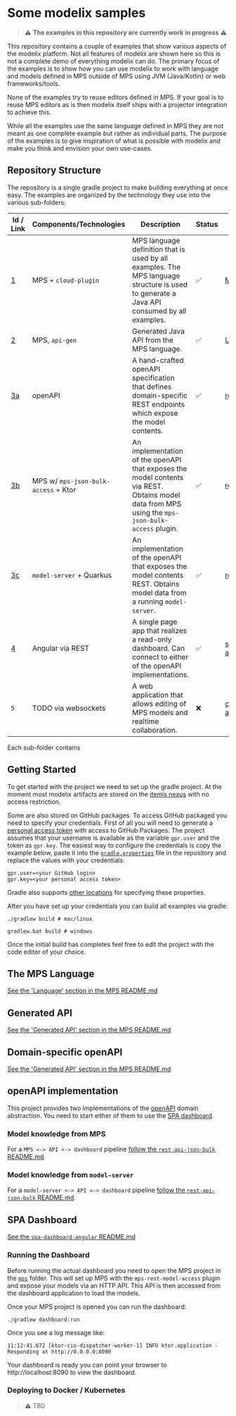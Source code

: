 # Some modelix samples

>  ⚠️ **The examples in this repository are currently work in progress** ⚠️

This repository contains a couple of examples that show various aspects of the modelix platform.
Not all features of modelix are shown here so this is not a complete demo of everything modelix can do.
The primary focus of the examples is to show how you can use modelix to work with language and models defined in
MPS outside of MPS using JVM (Java/Kotlin) or web frameworks/tools.

None of the examples try to reuse editors defined in MPS.
If your goal is to reuse MPS editors as is then modelix itself ships with a projector integration to achieve this.

While all the examples use the same language defined in MPS they are not meant as one complete example
but rather as individual parts. The purpose of the examples is to give inspiration of what is possible with modelix
and make you think and envision your own use-cases.

## Repository Structure

The repository is a single gradle project to make building everything at once easy. The examples are organized by the technology they use into the various sub-folders:

| Id / Link                             | Components/Technologies              | Description                                                                                                                                     | Status | Folder                                                           |
|---------------------------------------|--------------------------------------|-------------------------------------------------------------------------------------------------------------------------------------------------|--------|------------------------------------------------------------------|
| [1](mps/README.md#language)           | MPS + `cloud-plugin`                 | MPS language definition that is used by all examples. The MPS language structure is used to generate a Java API consumed by all examples.       | ✅      | [MPS](mps)                                                       |
| [2](mps/README.md#generated-api)      | MPS, `api-gen`                       | Generated Java API from the MPS language.                                                                                                       | ✅      | [University.Schedule.api](mps/solutions/University.Schedule.api) |
| [3a](openapi/README.md)               | openAPI                              | A hand-crafted openAPI specification that defines domain-specific REST endpoints which expose the model contents.                               | ✅      | [rest-api-json-bulk](rest-api-json-bulk)                         |
| [3b](rest-api-json-bulk/README.md)    | MPS w/ `mps-json-bulk-access` + Ktor | An implementation of the openAPI that exposes the model contents via REST. Obtains model data from MPS using the `mps-json-bulk-access` plugin. | ✅      | [rest-api-json-bulk](rest-api-json-bulk)                         |
| [3c](rest-api-model-server/README.md) | `model-server` + Quarkus             | An implementation of the openAPI that exposes the model contents REST. Obtains model data from a running `model-server`.                        | ✅      | [rest-api-model-server](rest-api-model-server)                   |
| [4](spa-dashboard-angular/README.md)  | Angular via REST                     | A single page app that realizes a read-only dashboard. Can connect to either of the openAPI implementations.                                    | ✅      | [spa-dashboard-angular](spa-dashboard-angular)                   |
| `5`                                   | TODO via websockets                  | A web application that allows editing of MPS models and realtime collaboration.                                                                 | ❌      | [collaboration-web-app](collaboration-web-app)                          |

Each sub-folder contains 

## Getting Started

To get started with the project we need to set up the gradle project. At the moment most modelix artifacts are stored on
the [itemis nexus](https://artifacts.itemis.cloud/#browse/browse:maven-mps:org%2Fmodelix) with no access restriction.

Some are also stored on GitHub packages. To access GitHub packaged you need to specify your credentials. First of all
you will need to generate a [personal access token](https://docs.github.com/en/packages/working-with-a-github-packages-registry/working-with-the-gradle-registry#authenticating-to-github-packages)
with access to GitHub Packages. The project assumes that your username is available as the variable `gpr.user` and the
token as `gpr.key`. The easiest way to configure the credentials is copy the example below, paste it into the [`gradle.properties`](gradle.properties)
file in the repository and replace the values with your credentials:

```
gpr.user=<your GitHub login>
gpr.key=<your personal access token>
```

Gradle also supports [other locations](https://docs.gradle.org/current/userguide/build_environment.html#sec:gradle_configuration_properties) for specifying these properties.

After you have set up your credentials you can build all examples via gradle:
```
./gradlew build # mac/linux

gradlew.bat build # windows
```

Once the initial build has completes feel free to edit the project with the code editor of your choice.

## The MPS Language

[See the 'Language' section in the MPS README.md](mps/README.md#language)


## Generated API

[See the 'Generated API' section in the MPS README.md](mps/README.md#generated-api)

## Domain-specific openAPI

[See the 'Generated API' section in the MPS README.md](openapi/README.md)

## openAPI implementation

This project provides two implementations of the [openAPI](openapi) domain abstraction.
You need to start either of them to use the [SPA dashboard](spa-dashboard-angular).

### Model knowledge from MPS

For a `MPS <-> API <-> dashboard` pipeline [follow the `rest-api-json-bulk` README.md](rest-api-json-bulk/README.md).

### Model knowledge from `model-server`

For a `model-server <-> API <-> dashboard` pipeline [follow the `rest-api-json-bulk` README.md](rest-api-json-bulk/README.md).

## SPA Dashboard

[See the `spa-dashboard-angular` README.md](spa-dashboard-angular/README.md)

### Running the Dashboard

Before running the actual dashboard you need to open the MPS project in the [`mps`](mps) folder. This will set up MPS with
the `mps-rest-model-access` plugin and expose your models via an HTTP API. This API is then accessed from the dashboard
application to load the models.

Once your MPS project is opened you can run the dashboard:

```
./gradlew dashboard:run
```

Once you see a log message like:
```
11:12:41.672 [ktor-cio-dispatcher-worker-1] INFO ktor.application - Responding at http://0.0.0.0:8090
```

Your dashboard is ready you can point your browser to http://localhost:8090 to view the dashboard.


### Deploying to Docker / Kubernetes

> ⚠️ TBD
